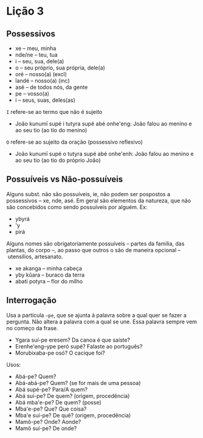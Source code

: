 # Lição 3

## Possessivos

- xe – meu, minha
- nde/ne – teu, tua
- i – seu, sua, dele(a)
- o – seu próprio, sua própria, dele(a)
- oré – nosso(a) (excl)
- îandé – nosso(a) (inc)
- asé – de todos nós, da gente 
- pe – vosso(a)
- i – seus, suas, deles(as)

`I` refere-se ao termo que não é sujeito
- João kunumī supé i tutyra supé abé onhe'eng: João falou ao menino e ao seu tio (ao tio do menino)

`O` refere-se ao sujeito da oração (possessivo reflexivo)
- João kunumī supé o tutyra supé abé onhe'enh: João falou ao menino e ao seu tio (ao tio do próprio João)

## Possuíveis vs Não-possuíveis

Alguns subst. não são possuíveis, ie, não podem ser pospostos a possessivos – xe, nde, asé. Em geral são elementos da natureza, que não são concebidos como sendo possuíveis por alguém. Ex:
- ybyrá
- 'y
- pirá

Alguns nomes são obrigatoriamente possuíveis – partes da família, das plantas, do corpo –, ao passo que outros o são de maneira opcional – utensílios, artesanato.
- xe akanga – minha cabeça
- yby kûara – buraco da terra
- abati potyra – flor do milho

## Interrogação

Usa a partícula `–pe`, que se ajunta à palavra sobre a qual quer se fazer a pergunta. Não altera a palavra com a qual se une. Essa palavra sempre vem no começo da frase.
- Ygara suí-pe eresem? Da canoa é que saíste?
- Erenhe'eng–ype peró supé? Falaste ao português?
- Morubixaba-pe osó? O cacique foi?

Usos:
- Abá-pe? Quem?
- Abá-abá-pe? Quem? (se for mais de uma pessoa)
- Abá supé-pe? Para/A quem?
- Abá suí-pe? De quem? (origem, procedência)
- Abá mba'e-pe? De quem? (posse)
- Mba'e-pe? Que? Que coisa?
- Mba'e suí-pe? De quê? (origem, procedência)
- Mamõ-pe? Onde? Aonde?
- Mamõ suí-pe? De onde?
